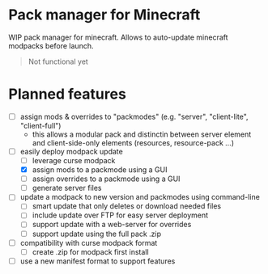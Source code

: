 Pack manager for Minecraft
==========================

WIP pack manager for minecraft. Allows to auto-update minecraft modpacks before launch.

> Not functional yet

# Planned features
- [ ] assign mods & overrides to "packmodes" (e.g. "server", "client-lite", "client-full")
    + this allows a modular pack and distinctin between server element and client-side-only elements (resources, resource-pack ...)
- [ ] easily deploy modpack update
    + [ ] leverage curse modpack
    + [X] assign mods to a packmode using a GUI
    + [ ] assign overrides to a packmode using a GUI
    + [ ] generate server files
- [ ] update a modpack to new version and packmodes using command-line
    + [ ] smart update that only deletes or download needed files
    + [ ] include update over FTP for easy server deployment
    + [ ] support update with a web-server for overrides
    + [ ] support update using the full pack .zip
- [ ] compatibility with curse modpack format
    + [ ] create .zip for modpack first install
- [ ] use a new manifest format to support features
